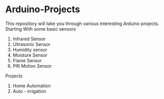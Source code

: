 # Arduino-Projects
This repository will take you through various interesting Arduino projects.
Starting With some basic sensors
1. Infrared Sensor
2. Ultrasonic Sensor
3. Humidity sensor
4. Moisture Sensor
5. Flame Sensor
6. PIR Motion Sensor

Projects
1. Home Automation
2. Auto - irrigation

